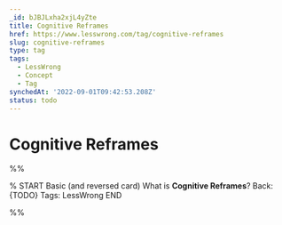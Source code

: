 ```yaml
---
_id: bJBJLxha2xjL4yZte
title: Cognitive Reframes
href: https://www.lesswrong.com/tag/cognitive-reframes
slug: cognitive-reframes
type: tag
tags:
  - LessWrong
  - Concept
  - Tag
synchedAt: '2022-09-01T09:42:53.208Z'
status: todo
---
```


# Cognitive Reframes


%%

% START
Basic (and reversed card)
What is **Cognitive Reframes**?
Back: {TODO}
Tags: LessWrong
END
<!--ID: 1663157015157-->


%%
	
